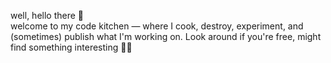 well, hello there 👋\
welcome to my code kitchen ― where I cook, destroy, experiment, and (sometimes) publish what I'm working on. Look around if you're free, might find something interesting 👨‍🍳
